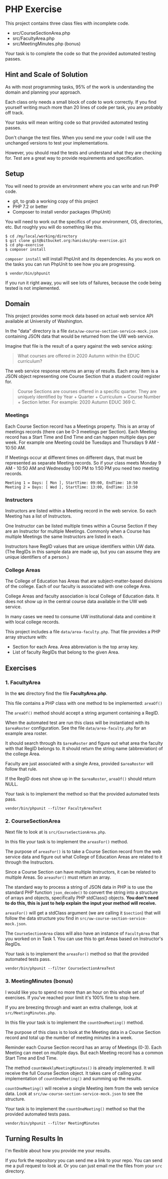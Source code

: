 # PHP Exercise

This project contains three class files with incomplete code. 

* src/CourseSectionArea.php
* src/FacultyArea.php
* src/MeetingMinutes.php (bonus)

Your task is to complete the code so that the provided automated testing passes.

## Hint and Scale of Solution

As with most programming tasks, 95% of the work is understanding the domain and 
planning your approach.

Each class only needs a small block of code to work correctly. If you find yourself 
writing much more than 20 lines of code per task, you are probably off track.

Your tasks will mean writing code so that provided automated testing passes.

Don't change the test files. When you send me your code I will use the unchanged 
versions to test your implementations.

However, you should read the tests and understand what they are checking for.
Test are a great way to provide requirements and specification.


## Setup

You will need to provide an environment where you can write and run PHP code.

* git, to grab a working copy of this project
* PHP 7.2 or better
* Composer to install vendor packages (PhpUnit)

You will need to work out the specifics of your environment, OS, directories, etc.
But roughly you will do something like this.

    $ cd /my/local/working/directory
    $ git clone git@bitbucket.org:hanisko/php-exercise.git
    $ cd php-exercise
    $ composer install
    
`composer install` will install PhpUnit and its dependencies. As you work on the 
tasks you can run PhpUnit to see how you are progressing.

    $ vendor/bin/phpunit

If you run it right away, you will see lots of failures, because the code being 
tested is not implemented.


## Domain

This project provides some mock data based on actual web service API available 
at University of Washington.

In the "data" directory is a file `data/uw-course-section-service-mock.json` 
containing JSON data that would be returned from the UW web service. 

Imagine that file is the result of a query against the web service asking:

> What courses are offered in 2020 Autumn within the EDUC curriculum?

The web service response returns an array of results. Each array item is a JSON 
object representing one Course Section that a student could register for. 

> Course Sections are courses offered in a specific quarter. They are uniquely 
> identified by Year + Quarter + Curriculum + Course Number + Section letter. 
> For example: 2020 Autumn EDUC 369 C.


### Meetings

Each Course Section record has a Meetings property. This is an array of meetings 
records (there can be 0-3 meetings per Section). Each Meeting record has a Start 
Time and End Time and can happen multiple days per week. For example one Meeting 
could be Tuesdays and Thursdays 9 AM - 10:50 AM.

If Meetings occur at different times on different days, that must be represented 
as separate Meeting records. So if your class meets Monday 9 AM - 10:50 AM and 
Wednesday 1:00 PM to 1:50 PM you need two meeting records.

    Meeting 1 = Days: [ Mon ], StartTime: 09:00, EndTime: 10:50
    Meeting 2 = Days: [ Wed ], StartTime: 13:00, EndTime: 13:50 


### Instructors

Instructors are listed within a Meeting record in the web service. So each 
Meeting has a list of Instructors.

One Instructor can be listed multiple times within a Course Section if they 
are an Instructor for multiple Meetings. Commonly when a Course has multiple 
Meetings the same Instructors are listed in each.

Instructors have RegID values that are unique identifiers within UW data. (The
RegIDs in this sample data are made up, but you can assume they are unique 
identifiers of a person.)


### College Areas

The College of Education has Areas that are subject-matter-based divisions 
of the college. Each of our faculty is associated with one college Area.

College Areas and faculty association is local College of Education data. 
It does not show up in the central course data available in the UW web service.

In many cases we need to consume UW institutional data and combine it with local
college records.

This project includes a file `data/area-faculty.php`. That file provides a PHP
array structure with:

* Section for each Area. Area abbreviation is the top array key.
* List of faculty RegIDs that belong to the given Area. 


## Exercises

### 1. FacultyArea

In the __src__ directory find the file __FacultyArea.php__.

This file contains a PHP class with one method to be implemented: `areaOf()`

The `areaOf()` method should accept a string argument containing a RegID. 

When the automated test are run this class will be instantiated with its 
`$areaRoster` configuration. See the file `data/area-faculty.php` for an example 
area roster.

It should search through its `$areaRoster` and figure out what area the faculty 
with that RegID belongs to. It should return the string name (abbreviation) of 
the college Area.

Faculty are just associated with a single Area, provided `$areaRoster` will
follow that rule.

If the RegID does not show up in the `$areaRoster`, `areaOf()` should return 
NULL.

Your task is to implement the method so that the provided automated tests pass.

    vendor/bin/phpunit --filter FacultyAreaTest


### 2. CourseSectionArea

Next file to look at is `src/CourseSectionArea.php`.

In this file your task is to implement the `areasFor()` method.

The purpose of `areasFor()` is to take a Course Section record from the web 
service data and figure out what College of Education Areas are related to 
it through the Instructors.

Since a Course Section can have multiple Instructors, it can be related to 
multiple Areas. So `areasFor()` must return an array.

The standard way to process a string of JSON data in PHP is to use the standard
PHP function `json_decode()` to convert the string into a structure of arrays 
and objects, specifically PHP stdClass() objects. __You don't need to do this,
this is just to help explain the input your method will receive.__

`areasFor()` will get a stdClass argument (we are calling it `$section`) that
will follow the data structure you find in `src/uw-course-section-service-mock.json`.

The `CourseSectionArea` class will also have an instance of `FacultyArea` that 
you worked on in Task 1. You can use this to get Areas based on Instructor's 
RegIDs.

Your task is to implement the `areasFor()` method so that the provided automated 
tests pass.

    vendor/bin/phpunit --filter CourseSectionAreaTest


### 3. MeetingMinutes (bonus)

I would like you to spend no more than an hour on this whole set of exercises.
If you've reached your limit it's 100% fine to stop here.

If you are breezing through and want an extra challenge, look at 
`src/MeetingMinutes.php`.

In this file your task is to implement the `countOneMeeting()` method.

The purpose of this class is to look at the Meeting data in a Course Section 
record and total up the number of meeting minutes in a week.

Reminder each Course Section record has an array of Meetings (0-3). Each Meeting
can meet on multiple days. But each Meeting record has a common Start Time and 
End Time.

The method `countWeeklyMeetingMinutes()` is already implemented. It will receive 
the full Course Section object. It takes care of calling your implementation of 
`countOneMeeting()` and summing up the results.

`countOneMeeting()` will receive a single Meeting item from the web service data.
Look at `src/uw-course-section-service-mock.json` to see the structure.

Your task is to implement the `countOneMeeting()` method so that the provided 
automated tests pass.

    vendor/bin/phpunit --filter MeetingMinutes


## Turning Results In

I'm flexible about how you provide me your results.

If you fork the repository you can send me a link to your repo. You can send me a 
pull request to look at. Or you can just email me the files from your `src` directory.